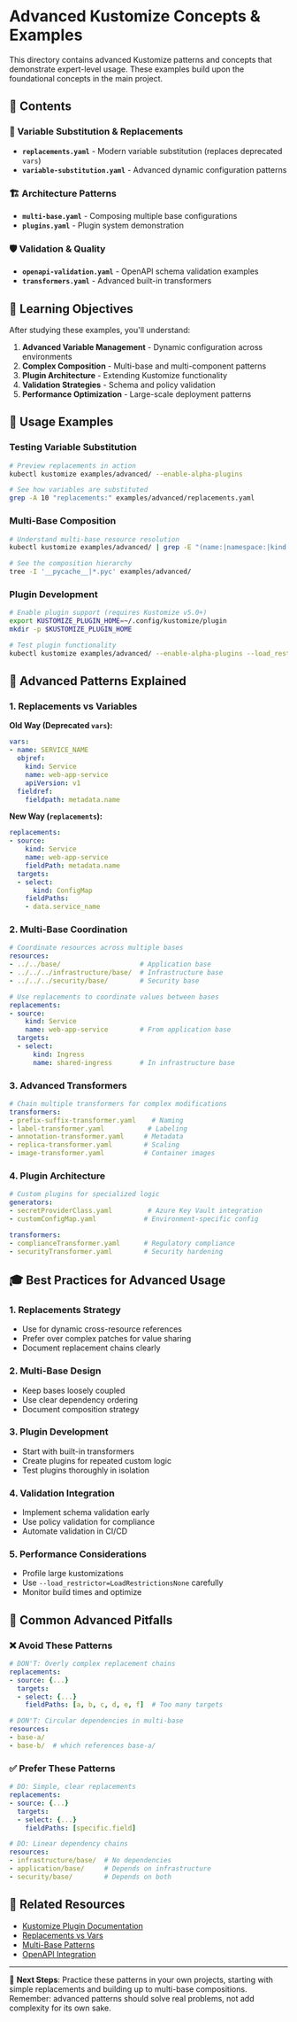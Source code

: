 # Advanced Kustomize Concepts & Examples

This directory contains advanced Kustomize patterns and concepts that demonstrate expert-level usage. These examples build upon the foundational concepts in the main project.

## 📁 Contents

### 🔄 Variable Substitution & Replacements
- **`replacements.yaml`** - Modern variable substitution (replaces deprecated `vars`)
- **`variable-substitution.yaml`** - Advanced dynamic configuration patterns

### 🏗️ Architecture Patterns  
- **`multi-base.yaml`** - Composing multiple base configurations
- **`plugins.yaml`** - Plugin system demonstration

### 🛡️ Validation & Quality
- **`openapi-validation.yaml`** - OpenAPI schema validation examples
- **`transformers.yaml`** - Advanced built-in transformers

## 🎯 Learning Objectives

After studying these examples, you'll understand:

1. **Advanced Variable Management** - Dynamic configuration across environments
2. **Complex Composition** - Multi-base and multi-component patterns  
3. **Plugin Architecture** - Extending Kustomize functionality
4. **Validation Strategies** - Schema and policy validation
5. **Performance Optimization** - Large-scale deployment patterns

## 🚀 Usage Examples

### Testing Variable Substitution

```bash
# Preview replacements in action
kubectl kustomize examples/advanced/ --enable-alpha-plugins

# See how variables are substituted
grep -A 10 "replacements:" examples/advanced/replacements.yaml
```

### Multi-Base Composition

```bash
# Understand multi-base resource resolution
kubectl kustomize examples/advanced/ | grep -E "(name:|namespace:|kind:)"

# See the composition hierarchy
tree -I '__pycache__|*.pyc' examples/advanced/
```

### Plugin Development

```bash
# Enable plugin support (requires Kustomize v5.0+)
export KUSTOMIZE_PLUGIN_HOME=~/.config/kustomize/plugin
mkdir -p $KUSTOMIZE_PLUGIN_HOME

# Test plugin functionality
kubectl kustomize examples/advanced/ --enable-alpha-plugins --load_restrictor=LoadRestrictionsNone
```

## 🔧 Advanced Patterns Explained

### 1. Replacements vs Variables

**Old Way (Deprecated `vars`):**
```yaml
vars:
- name: SERVICE_NAME
  objref:
    kind: Service
    name: web-app-service
    apiVersion: v1
  fieldref:
    fieldpath: metadata.name
```

**New Way (`replacements`):**
```yaml
replacements:
- source:
    kind: Service
    name: web-app-service
    fieldPath: metadata.name
  targets:
  - select:
      kind: ConfigMap
    fieldPaths:
    - data.service_name
```

### 2. Multi-Base Coordination

```yaml
# Coordinate resources across multiple bases
resources:
- ../../base/                    # Application base
- ../../../infrastructure/base/  # Infrastructure base  
- ../../../security/base/        # Security base

# Use replacements to coordinate values between bases
replacements:
- source:
    kind: Service
    name: web-app-service        # From application base
  targets:
  - select:
      kind: Ingress
      name: shared-ingress       # In infrastructure base
```

### 3. Advanced Transformers

```yaml
# Chain multiple transformers for complex modifications
transformers:
- prefix-suffix-transformer.yaml    # Naming
- label-transformer.yaml           # Labeling  
- annotation-transformer.yaml     # Metadata
- replica-transformer.yaml        # Scaling
- image-transformer.yaml          # Container images
```

### 4. Plugin Architecture

```yaml
# Custom plugins for specialized logic
generators:
- secretProviderClass.yaml         # Azure Key Vault integration
- customConfigMap.yaml            # Environment-specific config

transformers:  
- complianceTransformer.yaml      # Regulatory compliance
- securityTransformer.yaml        # Security hardening
```

## 🎓 Best Practices for Advanced Usage

### 1. **Replacements Strategy**
- Use for dynamic cross-resource references
- Prefer over complex patches for value sharing
- Document replacement chains clearly

### 2. **Multi-Base Design**
- Keep bases loosely coupled
- Use clear dependency ordering
- Document composition strategy

### 3. **Plugin Development**
- Start with built-in transformers
- Create plugins for repeated custom logic
- Test plugins thoroughly in isolation

### 4. **Validation Integration**
- Implement schema validation early
- Use policy validation for compliance
- Automate validation in CI/CD

### 5. **Performance Considerations**
- Profile large kustomizations
- Use `--load_restrictor=LoadRestrictionsNone` carefully
- Monitor build times and optimize

## 🚨 Common Advanced Pitfalls

### ❌ Avoid These Patterns

```yaml
# DON'T: Overly complex replacement chains
replacements:
- source: {...}
  targets:
  - select: {...}
    fieldPaths: [a, b, c, d, e, f]  # Too many targets

# DON'T: Circular dependencies in multi-base
resources:
- base-a/  
- base-b/  # which references base-a/
```

### ✅ Prefer These Patterns

```yaml
# DO: Simple, clear replacements
replacements:
- source: {...}
  targets:
  - select: {...}
    fieldPaths: [specific.field]

# DO: Linear dependency chains
resources:
- infrastructure/base/  # No dependencies
- application/base/     # Depends on infrastructure
- security/base/        # Depends on both
```

## 🔗 Related Resources

- [Kustomize Plugin Documentation](https://kubectl.docs.kubernetes.io/guides/extending_kustomize/)
- [Replacements vs Vars](https://github.com/kubernetes-sigs/kustomize/blob/master/examples/vars-deprecated/README.md)
- [Multi-Base Patterns](https://github.com/kubernetes-sigs/kustomize/tree/master/examples/multiple-bases)
- [OpenAPI Integration](https://kubectl.docs.kubernetes.io/guides/config_management/validation/)

---

🎯 **Next Steps**: Practice these patterns in your own projects, starting with simple replacements and building up to multi-base compositions. Remember: advanced patterns should solve real problems, not add complexity for its own sake.
